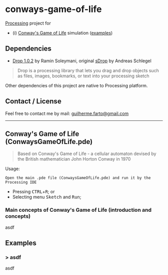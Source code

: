 # conways-game-of-life

[Processing](https://processing.org/) project for

* (i) [Conway's Game of Life](#conways-game-of-life) simulation ([examples](#all-examples))

## Dependencies

* [Drop 1.0.2](http://transfluxus.github.io/drop/) by Ramin Soleymani, original [sDrop](www.sojamo.de/libraries/drop/) by Andreas Schlegel

> Drop is a processing library that lets you drag and drop objects such as files, images, bookmarks, or text into your processing sketch

Other dependencies of this project are native to Processing platform.

## Contact / License

Feel free to contact me by mail: guilherme.farto@gmail.com

---

<a name="conways-game-of-life"></a>
## Conway's Game of Life (ConwaysGameOfLife.pde)
> Based on Conway's Game of Life - a cellular automaton devised by the British mathematician John Horton Conway in 1970

Usage:

`Open the main .pde file (ConwaysGameOfLife.pde) and run it by the Processing IDE`
* Pressing <kbd>CTRL</kbd>+<kbd>R</kbd>; or
* Selecting menu <kbd>Sketch</kbd> and <kbd>Run</kbd>;

### Main concepts of Conway's Game of Life (introduction and concepts)

asdf

<a name="all-examples"></a>
## Examples

<a name="conways-game-of-life-examples-1"></a>
### > asdf

asdf
